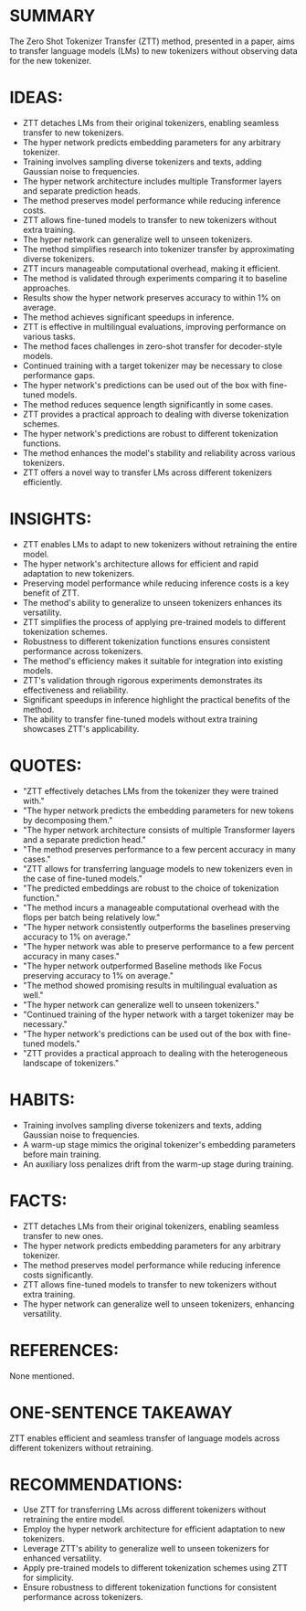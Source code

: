 # SUMMARY
The Zero Shot Tokenizer Transfer (ZTT) method, presented in a paper, aims to transfer language models (LMs) to new tokenizers without observing data for the new tokenizer.

# IDEAS:
- ZTT detaches LMs from their original tokenizers, enabling seamless transfer to new tokenizers.
- The hyper network predicts embedding parameters for any arbitrary tokenizer.
- Training involves sampling diverse tokenizers and texts, adding Gaussian noise to frequencies.
- The hyper network architecture includes multiple Transformer layers and separate prediction heads.
- The method preserves model performance while reducing inference costs.
- ZTT allows fine-tuned models to transfer to new tokenizers without extra training.
- The hyper network can generalize well to unseen tokenizers.
- The method simplifies research into tokenizer transfer by approximating diverse tokenizers.
- ZTT incurs manageable computational overhead, making it efficient.
- The method is validated through experiments comparing it to baseline approaches.
- Results show the hyper network preserves accuracy to within 1% on average.
- The method achieves significant speedups in inference.
- ZTT is effective in multilingual evaluations, improving performance on various tasks.
- The method faces challenges in zero-shot transfer for decoder-style models.
- Continued training with a target tokenizer may be necessary to close performance gaps.
- The hyper network's predictions can be used out of the box with fine-tuned models.
- The method reduces sequence length significantly in some cases.
- ZTT provides a practical approach to dealing with diverse tokenization schemes.
- The hyper network's predictions are robust to different tokenization functions.
- The method enhances the model's stability and reliability across various tokenizers.
- ZTT offers a novel way to transfer LMs across different tokenizers efficiently.

# INSIGHTS:
- ZTT enables LMs to adapt to new tokenizers without retraining the entire model.
- The hyper network's architecture allows for efficient and rapid adaptation to new tokenizers.
- Preserving model performance while reducing inference costs is a key benefit of ZTT.
- The method's ability to generalize to unseen tokenizers enhances its versatility.
- ZTT simplifies the process of applying pre-trained models to different tokenization schemes.
- Robustness to different tokenization functions ensures consistent performance across tokenizers.
- The method's efficiency makes it suitable for integration into existing models.
- ZTT's validation through rigorous experiments demonstrates its effectiveness and reliability.
- Significant speedups in inference highlight the practical benefits of the method.
- The ability to transfer fine-tuned models without extra training showcases ZTT's applicability.

# QUOTES:
- "ZTT effectively detaches LMs from the tokenizer they were trained with."
- "The hyper network predicts the embedding parameters for new tokens by decomposing them."
- "The hyper network architecture consists of multiple Transformer layers and a separate prediction head."
- "The method preserves performance to a few percent accuracy in many cases."
- "ZTT allows for transferring language models to new tokenizers even in the case of fine-tuned models."
- "The predicted embeddings are robust to the choice of tokenization function."
- "The method incurs a manageable computational overhead with the flops per batch being relatively low."
- "The hyper network consistently outperforms the baselines preserving accuracy to 1% on average."
- "The hyper network was able to preserve performance to a few percent accuracy in many cases."
- "The hyper network outperformed Baseline methods like Focus preserving accuracy to 1% on average."
- "The method showed promising results in multilingual evaluation as well."
- "The hyper network can generalize well to unseen tokenizers."
- "Continued training of the hyper network with a target tokenizer may be necessary."
- "The hyper network's predictions can be used out of the box with fine-tuned models."
- "ZTT provides a practical approach to dealing with the heterogeneous landscape of tokenizers."

# HABITS:
- Training involves sampling diverse tokenizers and texts, adding Gaussian noise to frequencies.
- A warm-up stage mimics the original tokenizer's embedding parameters before main training.
- An auxiliary loss penalizes drift from the warm-up stage during training.

# FACTS:
- ZTT detaches LMs from their original tokenizers, enabling seamless transfer to new ones.
- The hyper network predicts embedding parameters for any arbitrary tokenizer.
- The method preserves model performance while reducing inference costs significantly.
- ZTT allows fine-tuned models to transfer to new tokenizers without extra training.
- The hyper network can generalize well to unseen tokenizers, enhancing versatility.

# REFERENCES:
None mentioned.

# ONE-SENTENCE TAKEAWAY
ZTT enables efficient and seamless transfer of language models across different tokenizers without retraining.

# RECOMMENDATIONS:
- Use ZTT for transferring LMs across different tokenizers without retraining the entire model.
- Employ the hyper network architecture for efficient adaptation to new tokenizers.
- Leverage ZTT's ability to generalize well to unseen tokenizers for enhanced versatility.
- Apply pre-trained models to different tokenization schemes using ZTT for simplicity.
- Ensure robustness to different tokenization functions for consistent performance across tokenizers.